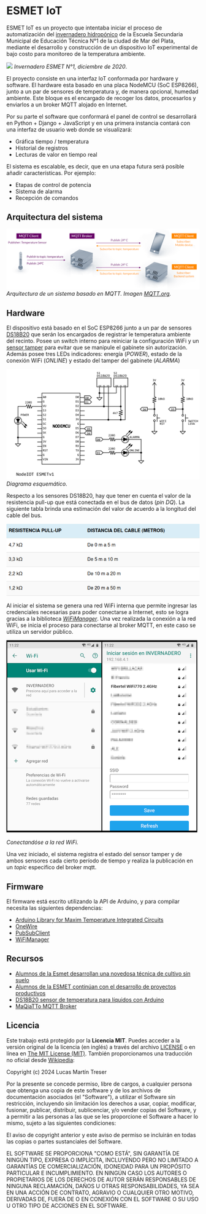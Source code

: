# ESMET IoT

ESMET IoT es un proyecto que intentaba iniciar el proceso de automatización del [invernadero hidropónico](http://regionatlantica.com/esmet-no-1-formacion-tecnica-de-excelencia-en-mar-del-plata-que-busca-asesora-a-productores-en-hidroponia/) de la Escuela Secundaria Municipal de Educación Técnica N°1 de la ciudad de Mar del Plata, mediante el desarrollo y construcción de un dispositivo IoT experimental de bajo costo para monitoreo de la temperatura ambiente.

![](./docs/fotos/invernadero_01.jpg)
*Invernadero ESMET N°1, diciembre de 2020*.

El proyecto consiste en una interfaz IoT conformada por hardware y software. El hardware esta basado en una placa NodeMCU (SoC ESP8266), junto a un par de sensores de temperatura y, de manera opcional, humedad ambiente. Este bloque es el encargado de recoger los datos, procesarlos y enviarlos a un broker MQTT alojado en Internet. 

Por su parte el software que conformará el panel de control se desarrollará en Python + Django + JavaScript y en una primera instancia contará con una interfaz de usuario web donde se visualizará:

- Gráfica tiempo / temperatura
- Historial de registros
- Lecturas de valor en tiempo real

El sistema es escalable, es decir, que en una etapa futura será posible añadir características. Por ejemplo: 

- Etapas de control de potencia
- Sistema de alarma
- Recepción de comandos 

## Arquitectura del sistema

![](./docs/arquitectura.png)
*Arquitectura de un sistema basado en MQTT. Imagen [MQTT.org](https://mqtt.org/).*

## Hardware

El dispositivo está basado en el SoC ESP8266 junto a un par de sensores [DS18B20](./docs/DS18B20.pdf) que serán los encargados de registrar le temperatura ambiente del recinto. Posee un switch interno para reiniciar la configuración WiFi y un [sensor tamper](https://www.tecnoseguro.com/faqs/alarma/que-es-el-tamper-en-un-sistema-de-alarma) para evitar que se manipule el gabinete sin autorización. Además posee tres LEDs indicadores: energía (*POWER*), estado de la conexión WiFi (*ONLINE*) y estado del tamper del gabinete (*ALARMA*) 

![](./hardware/NodeIOT%20v1.png)
*Diagrama esquemático.*

Respecto a los sensores DS18B20, hay que tener en cuenta el valor de la resistencia pull-up que está conectada en el bus de datos (*pin DQ*). La siguiente tabla brinda una estimación del valor de acuerdo a la longitud del cable del bus. 

![](./docs/resistencia%20pull-up.png)

Al iniciar el sistema se genera una red WiFi interna que permite ingresar las credenciales necesarias para poder conectarse a Internet, esto se logra gracias a la biblioteca [*WiFiManager*](#firmware). Una vez realizada la conexión a la red WiFi, se inicia el proceso para conectarse al broker MQTT, en este caso se utiliza un servidor público. 

![](./docs/Screenshot_20210203.png)

*Conectandóse a la red WiFi.*

Una vez iniciado, el sistema registra el estado del sensor tamper y de ambos sensores cada cierto período de tiempo y realiza la publicación en un *topic* especifico del broker mqtt.

## Firmware

El firmware está escrito utilizando la API de Arduino, y para compilar necesita las siguientes dependencias:

- [Arduino Library for Maxim Temperature Integrated Circuits](https://github.com/milesburton/Arduino-Temperature-Control-Library)
- [OneWire](https://www.pjrc.com/teensy/td_libs_OneWire.html)
- [PubSubClient](https://pubsubclient.knolleary.net/)
- [WiFiManager](https://github.com/tzapu/WiFiManager/)

## Recursos

- [Alumnos de la Esmet desarrollan una novedosa técnica de cultivo sin suelo](https://www.0223.com.ar/nota/2022-9-7-9-42-0-alumnos-de-la-esmet-desarrollan-una-novedosa-tecnica-de-cultivo-sin-suelo)
- [Alumnos de la ESMET continúan con el desarrollo de proyectos productivos](https://www.mardelplata.gob.ar/Noticias/alumnos-de-la-esmet-continuan-con-el-desarrollo-de-proyectos-productivos)
- [DS18B20 sensor de temperatura para líquidos con Arduino](https://programarfacil.com/blog/arduino-blog/ds18b20-sensor-temperatura-arduino/)
- [MaQiaTTo MQTT Broker](https://maqiatto.com/)

## Licencia

Este trabajo está protegido por la **Licencia MIT**. Puedes acceder a la versión original de la licencia (en inglés) a través del archivo [LICENSE](./LICENSE) o en línea en [The MIT License (MIT)](https://mit-license.org/). También proporcionamos una traducción no oficial desde [Wikipedia](https://es.m.wikipedia.org/wiki/Licencia_MIT#La_licencia):

Copyright (c) 2024 Lucas Martín Treser

Por la presente se concede permiso, libre de cargos, a cualquier persona que obtenga una copia de este software y de los archivos de documentación asociados (el "Software"), a utilizar el Software sin restricción, incluyendo sin limitación los derechos a usar, copiar, modificar, fusionar, publicar, distribuir, sublicenciar, y/o vender copias del Software, y a permitir a las personas a las que se les proporcione el Software a hacer lo mismo, sujeto a las siguientes condiciones:

El aviso de copyright anterior y este aviso de permiso se incluirán en todas las copias o partes sustanciales del Software.

EL SOFTWARE SE PROPORCIONA "COMO ESTÁ", SIN GARANTÍA DE NINGÚN TIPO, EXPRESA O IMPLÍCITA, INCLUYENDO PERO NO LIMITADO A GARANTÍAS DE COMERCIALIZACIÓN, IDONEIDAD PARA UN PROPÓSITO PARTICULAR E INCUMPLIMIENTO. EN NINGÚN CASO LOS AUTORES O PROPIETARIOS DE LOS DERECHOS DE AUTOR SERÁN RESPONSABLES DE NINGUNA RECLAMACIÓN, DAÑOS U OTRAS RESPONSABILIDADES, YA SEA EN UNA ACCIÓN DE CONTRATO, AGRAVIO O CUALQUIER OTRO MOTIVO, DERIVADAS DE, FUERA DE O EN CONEXIÓN CON EL SOFTWARE O SU USO U OTRO TIPO DE ACCIONES EN EL SOFTWARE.
